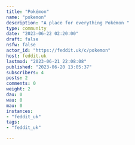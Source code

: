 ```yaml
---
title: "Pokémon" 
name: "pokemon"
description: "A place for everything Pokémon "
type: community
date: "2023-06-22 02:20:00"
draft: false
nsfw: false
actor_id: "https://feddit.uk/c/pokemon"
host: feddit.uk
lastmod: "2023-06-21 22:08:08"
published: "2023-06-20 13:05:37"
subscribers: 4
posts: 2
comments: 0
weight: 2
dau: 0
wau: 0
mau: 0
instances:
- "feddit_uk"
tags: 
- "feddit_uk"

---
```

